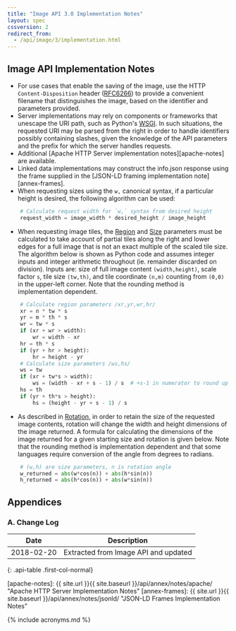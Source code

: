```yaml
---
title: "Image API 3.0 Implementation Notes"
layout: spec
cssversion: 2
redirect_from:
  - /api/image/3/implementation.html
---
```


## Image API Implementation Notes

  * For use cases that enable the saving of the image, use the HTTP `Content-Disposition` header ([RFC6266][rfc-6266]) to provide a convenient filename that distinguishes the image, based on the identifier and parameters provided.
  * Server implementations may rely on components or frameworks that unescape the URI path, such as Python's [WSGI][wsgi]. In such situations, the requested URI may be parsed from the right in order to handle identifiers possibly containing slashes, given the knowledge of the API parameters and the prefix for which the server handles requests.
  * Additional [Apache HTTP Server implementation notes][apache-notes] are available.
  * Linked data implementations may construct the info.json response using the frame supplied in the [JSON-LD framing implementation note][annex-frames].
  * When requesting sizes using the `w,` canonical syntax, if a particular height is desired, the following algorithm can be used:

``` python
    # Calculate request width for `w,` syntax from desired height
    request_width = image_width * desired_height / image_height
```

  * When requesting image tiles, the [Region][region] and [Size][size] parameters must be calculated to take account of partial tiles along the right and lower edges for a full image that is not an exact multiple of the scaled tile size. The algorithm below is shown as Python code and assumes integer inputs and integer arithmetic throughout (ie. remainder discarded on division). Inputs are: size of full image content `(width,height)`, scale factor `s`, tile size `(tw,th)`, and tile coordinate `(n,m)` counting from `(0,0)` in the upper-left corner. Note that the rounding method is implementation dependent.


``` python
    # Calculate region parameters /xr,yr,wr,hr/
    xr = n * tw * s
    yr = m * th * s
    wr = tw * s
    if (xr + wr > width):
        wr = width - xr
    hr = th * s
    if (yr + hr > height):
        hr = height - yr
    # Calculate size parameters /ws,hs/
    ws = tw
    if (xr + tw*s > width):
        ws = (width - xr + s - 1) / s  # +s-1 in numerator to round up
    hs = th
    if (yr + th*s > height):
        hs = (height - yr + s - 1) / s
```

  * As described in [Rotation][rotation], in order to retain the size of the requested image contents, rotation will change the width and height dimensions of the image returned. A formula for calculating the dimensions of the image returned for a given starting size and rotation is given below. Note that the rounding method is implementation dependent and that some languages require conversion of the angle from degrees to radians.

``` python
    # (w,h) are size parameters, n is rotation angle
    w_returned = abs(w*cos(n)) + abs(h*sin(n))
    h_returned = abs(h*cos(n)) + abs(w*sin(n))
```

## Appendices

###  A. Change Log

| Date       | Description |
| ---------- | ----------- |
| 2018-02-20 | Extracted from Image API and updated |
{: .api-table .first-col-normal}

[region]: #region "4.1. Region"
[size]: #size "4.2. Size"
[rotation]: #rotation "4.3. Rotation"
[wsgi]: https://www.python.org/dev/peps/pep-0333/
[rfc-6266]: http://tools.ietf.org/html/rfc6266 "Use of the Content-Disposition Header Field in the Hypertext Transfer Protocol (HTTP)"
[apache-notes]: {{ site.url }}{{ site.baseurl }}/api/annex/notes/apache/ "Apache HTTP Server Implementation Notes"
[annex-frames]: {{ site.url }}{{ site.baseurl }}/api/annex/notes/jsonld/ "JSON-LD Frames Implementation Notes"

{% include acronyms.md %}
